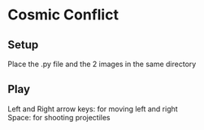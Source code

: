 # Cosmic Conflict

## Setup
Place the .py file and the 2 images in the same directory

## Play
Left and Right arrow keys: for moving left and right 
<br>
Space: for shooting projectiles
